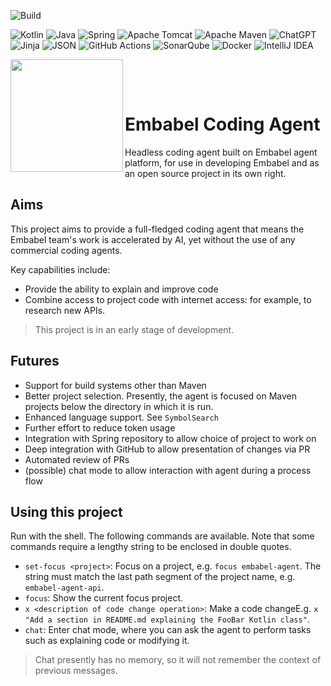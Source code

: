 ![Build](https://github.com/embabel/embabel-agent/actions/workflows/maven.yml/badge.svg)

[//]: # ([![Quality Gate Status]&#40;https://sonarcloud.io/api/project_badges/measure?project=embabel_embabel-agent&metric=alert_status&token=d275d89d09961c114b8317a4796f84faf509691c&#41;]&#40;https://sonarcloud.io/summary/new_code?id=embabel_embabel-agent&#41;)

[//]: # ([![Bugs]&#40;https://sonarcloud.io/api/project_badges/measure?project=embabel_embabel-agent&metric=bugs&#41;]&#40;https://sonarcloud.io/summary/new_code?id=embabel_embabel-agent&#41;)

![Kotlin](https://img.shields.io/badge/kotlin-%237F52FF.svg?style=for-the-badge&logo=kotlin&logoColor=white)
![Java](https://img.shields.io/badge/java-%23ED8B00.svg?style=for-the-badge&logo=openjdk&logoColor=white)
![Spring](https://img.shields.io/badge/spring-%236DB33F.svg?style=for-the-badge&logo=spring&logoColor=white)
![Apache Tomcat](https://img.shields.io/badge/apache%20tomcat-%23F8DC75.svg?style=for-the-badge&logo=apache-tomcat&logoColor=black)
![Apache Maven](https://img.shields.io/badge/Apache%20Maven-C71A36?style=for-the-badge&logo=Apache%20Maven&logoColor=white)
![ChatGPT](https://img.shields.io/badge/chatGPT-74aa9c?style=for-the-badge&logo=openai&logoColor=white)
![Jinja](https://img.shields.io/badge/jinja-white.svg?style=for-the-badge&logo=jinja&logoColor=black)
![JSON](https://img.shields.io/badge/JSON-000?logo=json&logoColor=fff)
![GitHub Actions](https://img.shields.io/badge/github%20actions-%232671E5.svg?style=for-the-badge&logo=githubactions&logoColor=white)
![SonarQube](https://img.shields.io/badge/SonarQube-black?style=for-the-badge&logo=sonarqube&logoColor=4E9BCD)
![Docker](https://img.shields.io/badge/docker-%230db7ed.svg?style=for-the-badge&logo=docker&logoColor=white)
![IntelliJ IDEA](https://img.shields.io/badge/IntelliJIDEA-000000.svg?style=for-the-badge&logo=intellij-idea&logoColor=white)

<img align="left" src="https://github.com/embabel/embabel-agent/blob/main/embabel-agent-api/images/315px-Meister_der_Weltenchronik_001.jpg?raw=true" width="180">

&nbsp;&nbsp;&nbsp;&nbsp;

&nbsp;&nbsp;&nbsp;&nbsp;

# Embabel Coding Agent

Headless coding agent built on Embabel agent platform, for use in developing Embabel and
as an open source project in its own right.

## Aims

This project aims to provide a full-fledged coding agent that means the
Embabel team's work is accelerated by AI, yet without the use of any commercial
coding agents.

Key capabilities include:

- Provide the ability to explain and improve code
- Combine access to project code with internet access: for example, to research new APIs.

> This project is in an early stage of development.

## Futures

- Support for build systems other than Maven
- Better project selection. Presently, the agent is focused on Maven projects below the directory in which it is run.
- Enhanced language support. See `SymbolSearch`
- Further effort to reduce token usage
- Integration with Spring repository to allow choice of project to work on
- Deep integration with GitHub to allow presentation of changes via PR
- Automated review of PRs
- (possible) chat mode to allow interaction with agent during a process flow

## Using this project

Run with the shell. The following commands are available. Note that some commands require a lengthy string to be
enclosed in double quotes.

- `set-focus <project>`: Focus on a project, e.g. `focus embabel-agent`. The string must match the last path segment of
  the project name, e.g. `embabel-agent-api`.
- `focus`: Show the current focus project.
- `x <description of code change operation>`: Make a code changeE.g.
  `x "Add a section in README.md explaining the FooBar Kotlin class"`.
- `chat`: Enter chat mode, where you can ask the agent to perform tasks such as explaining code or modifying it.

> Chat presently has no memory, so it will not remember the context of previous messages.